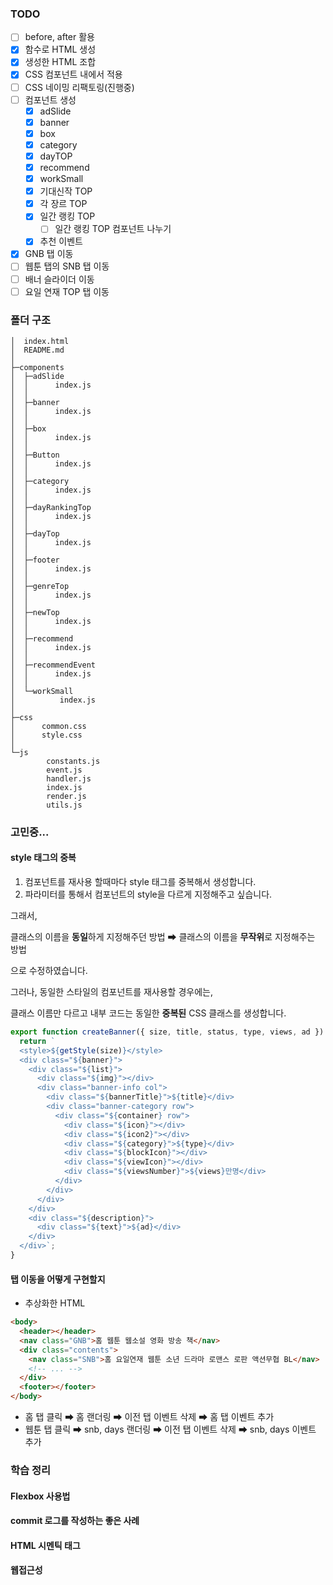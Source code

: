 ### TODO

- [ ] before, after 활용
- [x] 함수로 HTML 생성
- [x] 생성한 HTML 조합
- [x] CSS 컴포넌트 내에서 적용
- [ ] CSS 네이밍 리팩토링(진행중)
- [ ] 컴포넌트 생성
  - [x] adSlide
  - [x] banner
  - [x] box
  - [x] category
  - [x] dayTOP
  - [x] recommend
  - [x] workSmall
  - [x] 기대신작 TOP
  - [x] 각 장르 TOP
  - [x] 일간 랭킹 TOP
    - [ ] 일간 랭킹 TOP 컴포넌트 나누기
  - [x] 추천 이벤트
- [x] GNB 탭 이동
- [ ] 웹툰 탭의 SNB 탭 이동
- [ ] 배너 슬라이더 이동
- [ ] 요일 연재 TOP 탭 이동

### 폴더 구조

```
│  index.html
│  README.md
│
├─components
│  ├─adSlide
│  │      index.js
│  │
│  ├─banner
│  │      index.js
│  │
│  ├─box
│  │      index.js
│  │
│  ├─Button
│  │      index.js
│  │
│  ├─category
│  │      index.js
│  │
│  ├─dayRankingTop
│  │      index.js
│  │
│  ├─dayTop
│  │      index.js
│  │
│  ├─footer
│  │      index.js
│  │
│  ├─genreTop
│  │      index.js
│  │
│  ├─newTop
│  │      index.js
│  │
│  ├─recommend
│  │      index.js
│  │
│  ├─recommendEvent
│  │      index.js
│  │
│  └─workSmall
│          index.js
│
├─css
│      common.css
│      style.css
│
└─js
        constants.js
        event.js
        handler.js
        index.js
        render.js
        utils.js
```

### 고민중...

#### style 태그의 중복

1. 컴포넌트를 재사용 할때마다 style 태그를 중복해서 생성합니다.
1. 파라미터를 통해서 컴포넌트의 style을 다르게 지정해주고 싶습니다.

그래서,

클래스의 이름을 **동일**하게 지정해주던 방법
➡
클래스의 이름을 **무작위**로 지정해주는 방법

으로 수정하였습니다.

그러나, 동일한 스타일의 컴포넌트를 재사용할 경우에는,

클래스 이름만 다르고 내부 코드는 동일한 **중복된** CSS 클래스를 생성합니다.

```js
export function createBanner({ size, title, status, type, views, ad }) {
  return `
  <style>${getStyle(size)}</style>
  <div class="${banner}">
    <div class="${list}">
      <div class="${img}"></div>
      <div class="banner-info col">
        <div class="${bannerTitle}">${title}</div>
        <div class="banner-category row">
          <div class="${container} row">
            <div class="${icon}"></div>
            <div class="${icon2}"></div>
            <div class="${category}">${type}</div>
            <div class="${blockIcon}"></div>
            <div class="${viewIcon}"></div>
            <div class="${viewsNumber}">${views}만명</div>
          </div>
        </div>
      </div>
    </div>
    <div class="${description}">
      <div class="${text}">${ad}</div>
    </div>
  </div>`;
}
```

#### 탭 이동을 어떻게 구현할지

- 추상화한 HTML

```html
<body>
  <header></header>
  <nav class="GNB">홈 웹툰 웹소설 영화 방송 책</nav>
  <div class="contents">
    <nav class="SNB">홈 요일연재 웹툰 소년 드라마 로맨스 로판 액션무협 BL</nav>
    <!-- ... -->
  </div>
  <footer></footer>
</body>
```

- 홈 탭 클릭 ➡ 홈 랜더링 ➡ 이전 탭 이벤트 삭제 ➡ 홈 탭 이벤트 추가
- 웹툰 탭 클릭 ➡ snb, days 랜더링 ➡ 이전 탭 이벤트 삭제 ➡ snb, days 이벤트 추가

### 학습 정리

#### Flexbox 사용법

#### commit 로그를 작성하는 좋은 사례

#### HTML 시멘틱 태그

#### 웹접근성
